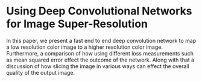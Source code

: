 # Using Deep Convolutional Networks for Image Super-Resolution

In this paper, we present a fast end to end deep convolution network to map a low resolution color image to a higher resolution
color image. Furthermore, a comparison of how using different loss measurements such as mean squared error effect the outcome
of the network. Along with that a discussion of how slicing the image in various ways can effect the overall quality of the output
image.
